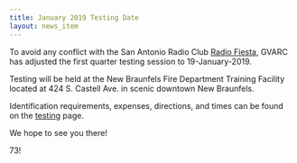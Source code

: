 ```yaml
---
title: January 2019 Testing Date
layout: news_item
---
```

To avoid any conflict with the San Antonio Radio Club [Radio Fiesta](http://w5sc.org/radio-fiesta/), GVARC has adjusted the first quarter testing session to 19-January-2019.

Testing will be held at the New Braunfels Fire Department Training Facility located at 424 S. Castell Ave. in scenic downtown New Braunfels.

Identification requirements, expenses, directions, and times can be found on the [testing](/testing) page. 

We hope to see you there!

73!
